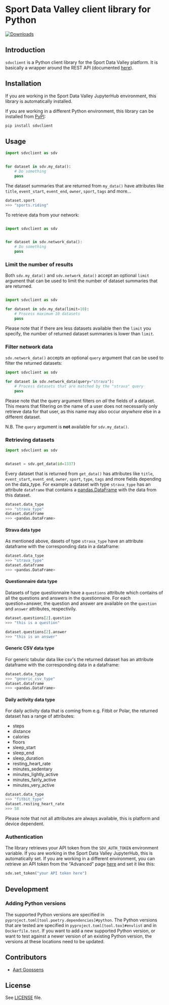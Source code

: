 # Sport Data Valley client library for Python

[![Downloads](https://pepy.tech/badge/sdvclient)](https://pepy.tech/project/sdvclient)

## Introduction
`sdvclient` is a Python client library for the Sport Data Valley platform.
It is basically a wrapper around the REST API (documented [here](https://app.sportdatavalley.nl/api-docs/index.html)).

## Installation
If you are working in the Sport Data Valley JupyterHub environment, this library is automatically installed.

If you are working in a different Python environment, this library can be installed from [PyPI](https://pypi.org/project/sdvclient/):
```bash
pip install sdvclient
```

## Usage
```python
import sdvclient as sdv


for dataset in sdv.my_data():
    # Do something
    pass
```
The dataset summaries that are returned from `my_data()` have attributes like `title`, `event_start`, `event_end`, `owner`, `sport`, `tags` and more...
```python
dataset.sport
>>> "sports.riding"
```

To retrieve data from your network:
```python

import sdvclient as sdv


for dataset in sdv.network_data():
    # Do something
    pass
```

### Limit the number of results
Both `sdv.my_data()` and `sdv.network_data()` accept an optional `limit` argument that can be used to limit the number of dataset summaries that are returned.
```python

import sdvclient as sdv

for dataset in sdv.my_data(limit=10):
    # Process maximum 10 datasets
    pass
```
Please note that if there are less datasets available then the `limit` you specify, the number of returned dataset summaries is lower than `limit`.


### Filter network data
`sdv.network_data()` accepts an optional `query` argument that can be used to filter the returned datasets:
```python
import sdvclient as sdv

for dataset in sdv.network_data(query="strava"):
    # Process datasets that are matched by the "strava" query
    pass
```
Please note that the query argument filters on *all* the fields of a dataset.
This means that filtering on the name of a user does not necessarily only retrieve data for that user, as this name may also occur *anywhere* else in a different dataset.

N.B. The `query` argument is **not** available for `sdv.my_data()`.

### Retrieving datasets
```python
import sdvclient as sdv


dataset = sdv.get_data(id=1337)
```

Every dataset that is returned from `get_data()` has attributes like `title`, `event_start`, `event_end`, `owner`, `sport`, `type`, `tags` and more fields depending on the data_type. For example a dataset with type `strava_type` has an attribute `dataframe` that contains a [pandas.DataFrame](https://pandas.pydata.org/pandas-docs/stable/reference/api/pandas.DataFrame.html) with the data from this dataset.
```python
dataset.data_type
>>> "strava_type"
dataset.dataframe
>>> <pandas.DataFrame>
```

#### Strava data type
As mentioned above, dasets of type `strava_type` have an attribute dataframe with the corresponding data in a dataframe:
```python
dataset.data_type
>>> "strava_type"
dataset.dataframe
>>> <pandas.DataFrame>
```

#### Questionnaire data type
Datasets of type questionnaire have a `questions` attribute which contains of all the questions and answers in the questionnaire.
For each question+answer, the question and answer are available on the `question` and `answer` attributes, respectivily.
```python
dataset.questions[2].question
>>> "this is a question"

dataset.questions[2].answer
>>> "this is an answer"
```

#### Generic CSV data type
For generic tabular data like csv's the returned dataset has an attribute dataframe with the corresponding data in a dataframe:
```python
dataset.data_type
>>> "generic_csv_type"
dataset.dataframe
>>> <pandas.DataFrame>
```

#### Daily activity data type
For daily activity data that is coming from e.g. Fitbit or Polar, the returned dataset has a range of attributes:

- steps
- distance
- calories
- floors
- sleep_start
- sleep_end
- sleep_duration
- resting_heart_rate
- minutes_sedentary
- minutes_lightly_active
- minutes_fairly_active
- minutes_very_active

```python
dataset.data_type
>>> "fitbit_type"
dataset.resting_heart_rate
>>> 58
```

Please note that not all attributes are always available, this is platform and device dependent.


### Authentication
The library retrieves your API token from the `SDV_AUTH_TOKEN` environment variable.
If you are working in the Sport Data Valley JupyterHub, this is automatically set.
If you are working in a different environment, you can retrieve an API token from the "Advanced" page [here](https://app.sportdatavalley.nl/profile/edit) and set it like this:

```python
sdv.set_token("your API token here")
```



## Development

### Adding Python versions
The supported Python versions are specified in `pyproject.toml[tool.poetry.dependencies]#python`.
The Python versions that are tested are specified in `pyproject.toml[tool.tox]#envlist` and in `Dockerfile.test`.
If you want to add a new supported Python version, or want to test against a newer version of an existing Python version, the versions at these locations need to be updated.


## Contributors
- [Aart Goossens](https://twitter.com/aartgoossens)

## License
See [LICENSE](LICENSE) file.
